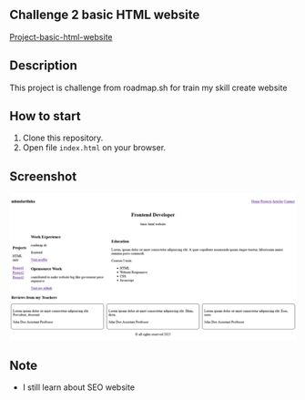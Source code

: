 ## Challenge 2 basic HTML website

[Project-basic-html-website](https://roadmap.sh/projects/basic-html-website)

## Description

This project is challenge from roadmap.sh for train my skill create website

## How to start

1. Clone this repository.
2. Open file `index.html` on your browser.

## Screenshot

![preview](./screenshot.png)

## Note

- I still learn about SEO website
